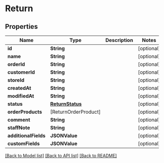 # Return

## Properties
Name | Type | Description | Notes
------------ | ------------- | ------------- | -------------
**id** | **String** |  | [optional] 
**name** | **String** |  | [optional] 
**orderId** | **String** |  | [optional] 
**customerId** | **String** |  | [optional] 
**storeId** | **String** |  | [optional] 
**createdAt** | **String** |  | [optional] 
**modifiedAt** | **String** |  | [optional] 
**status** | [**ReturnStatus**](ReturnStatus.md) |  | [optional] 
**orderProducts** | [ReturnOrderProduct] |  | [optional] 
**comment** | **String** |  | [optional] 
**staffNote** | **String** |  | [optional] 
**additionalFields** | **JSONValue** |  | [optional] 
**customFields** | **JSONValue** |  | [optional] 

[[Back to Model list]](../README.md#documentation-for-models) [[Back to API list]](../README.md#documentation-for-api-endpoints) [[Back to README]](../README.md)



